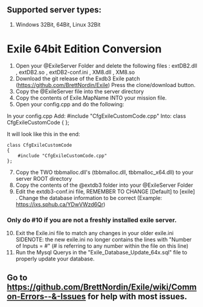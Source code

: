 ## Supported server types:
1. Windows 32Bit, 64Bit, Linux 32Bit
# Exile 64bit Edition Conversion
1. Open your @ExileServer Folder and delete the following files : extDB2.dll , extDB2.so , extDB2-conf.ini , XM8.dll , XM8.so
2. Download the git release of the Exdb3 Exile patch (https://github.com/BrettNordin/Exile) Press the clone/download button.
3. Copy the @ExileServer file into the server directory
4. Copy the contents of Exile.MapName INTO your mission file.
5. Open your config.cpp and do the following:

In your config.cpp 
Add: #include "CfgExileCustomCode.cpp" 
Into:
class CfgExileCustomCode 
{
};

It will look like this in the end: 

    class CfgExileCustomCode 
    {
        #include "CfgExileCustomCode.cpp" 
    };



7. Copy the TWO tbbmalloc.dll's (tbbmalloc.dll, tbbmalloc_x64.dll) to your server ROOT directory
8. Copy the contents of the @extdb3 folder into your @ExileServer Folder
9. Edit the extdb3-conf.ini file, REMEMBER TO CHANGE [Default] to [exile] . Change the database information to be correct (Example: https://ixs.sphub.ca/YDwVWzd6Qr)
### Only do #10 if you are not a freshly installed exile server. 
10. Exit the Exile.ini file to match any changes in your older exile.ini
 SIDENOTE: the new exile.ini no longer contains the lines with "Number of Inputs = #" (# is referring to any number within the file on this line)
11. Run the Mysql Querys in the "Exile_Database_Update_64x.sql" file to properly update your database.


## Go to https://github.com/BrettNordin/Exile/wiki/Common-Errors--&-Issues for help with most issues.
